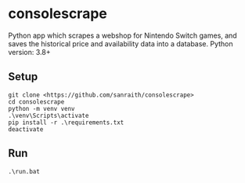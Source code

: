 # consolescrape

Python app which scrapes a webshop for Nintendo Switch games, and saves the historical price and availability data into a database. Python version: 3.8+

## Setup

    git clone <https://github.com/sanraith/consolescrape>
    cd consolescrape
    python -m venv venv
    .\venv\Scripts\activate
    pip install -r .\requirements.txt
    deactivate

## Run

    .\run.bat

